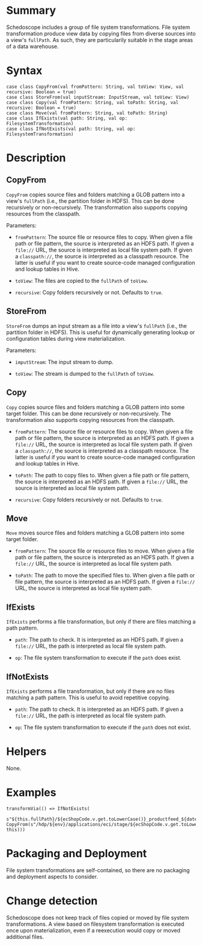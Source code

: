 # Summary

Schedoscope includes a group of file system transformations. File system transformation produce view data by copying files from diverse sources into a view's `fullPath`. As such, they are particularily suitable in the stage areas of a data warehouse.

# Syntax
    case class CopyFrom(val fromPattern: String, val toView: View, val recursive: Boolean = true) 
    case class StoreFrom(val inputStream: InputStream, val toView: View)
    case class Copy(val fromPattern: String, val toPath: String, val recursive: Boolean = true)
    case class Move(val fromPattern: String, val toPath: String)
    case class IfExists(val path: String, val op: FilesystemTransformation)
    case class IfNotExists(val path: String, val op: FilesystemTransformation)

# Description

## CopyFrom

`CopyFrom` copies source files and folders matching a GLOB pattern into a view's `fullPath` (i.e., the partition folder in HDFS). This can be done recursively or non-recursively. The transformation also supports copying resources from the classpath.

Parameters:
* `fromPattern`: The source file or resource files to copy. When given a file path or file pattern, the source is interpreted as an HDFS path. If given a `file://` URL, the source is interpreted as local file system path. If given a `classpath://`, the source is interpreted as a classpath resource. The latter is useful if you want to create source-code managed configuration and lookup tables in Hive.

* `toView`: The files are copied to the `fullPath` of `toView`.

* `recursive`: Copy folders recursively or not. Defaults to `true`.

## StoreFrom

`StoreFrom` dumps an input stream as a file into a view's `fullPath` (i.e., the partition folder in HDFS). This is useful for dynamically generating lookup or configuration tables during view materialization.

Parameters:
* `imputStream`: The input stream to dump.

* `toView`: The stream is dumped to the `fullPath` of `toView`.

## Copy

`Copy` copies source files and folders matching a GLOB pattern into some target folder. This can be done recursively or non-recursively. The transformation also supports copying resources from the classpath.

* `fromPattern`: The source file or resource files to copy. When given a file path or file pattern, the source is interpreted as an HDFS path. If given a `file://` URL, the source is interpreted as local file system path. If given a `classpath://`, the source is interpreted as a classpath resource. The latter is useful if you want to create source-code managed configuration and lookup tables in Hive.

* `toPath`: The path to copy files to. When given a file path or file pattern, the source is interpreted as an HDFS path. If given a `file://` URL, the source is interpreted as local file system path.

* `recursive`: Copy folders recursively or not. Defaults to `true`.

## Move

`Move` moves source files and folders matching a GLOB pattern into some target folder. 

* `fromPattern`: The source file or resource files to move. When given a file path or file pattern, the source is interpreted as an HDFS path. If given a `file://` URL, the source is interpreted as local file system path.

* `toPath`: The path to move the specified files to. When given a file path or file pattern, the source is interpreted as an HDFS path. If given a `file://` URL, the source is interpreted as local file system path.

## IfExists

`IfExists` performs a file transformation, but only if there are files matching a path pattern. 

* `path`: The path to check. It is interpreted as an HDFS path. If given a `file://` URL, the path is interpreted as local file system path.

* `op`: The file system transformation to execute if the `path` does exist.

## IfNotExists

`IfExists` performs a file transformation, but only if there are no files matching a path pattern. This is useful to avoid repetitive copying. 

* `path`: The path to check. It is interpreted as an HDFS path. If given a `file://` URL, the path is interpreted as local file system path.

* `op`: The file system transformation to execute if the `path` does not exist.

# Helpers

None.

# Examples

    transformVia(() => IfNotExists(
      s"${this.fullPath}/${ecShopCode.v.get.toLowerCase()}_productfeed_${dateId.v.get}.csv",    CopyFrom(s"/hdp/${env}/applications/eci/stage/${ecShopCode.v.get.toLowerCase()}/masterdata/productfeed/${ecShopCode.v.get.toLowerCase()}_productfeed_${dateId.v.get}.csv", this)))

# Packaging and Deployment

File system transformations are self-contained, so there are no packaging and deployment aspects to consider.

# Change detection

Schedoscope does not keep track of files copied or moved by file system transformations. A view based on filesystem transformation is executed once upon materialization, even if a reexecution would copy or moved additional files. 
